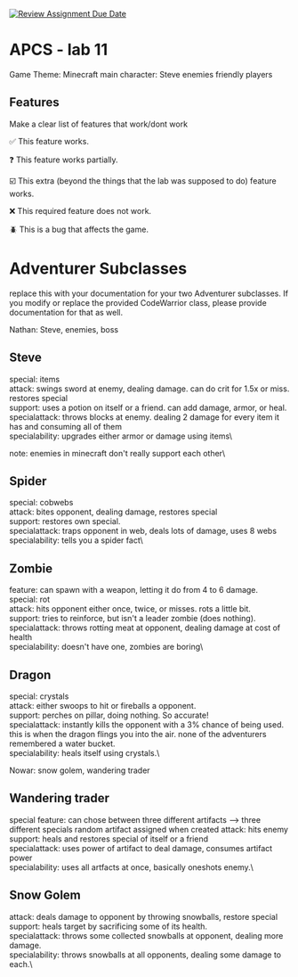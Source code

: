 [![Review Assignment Due Date](https://classroom.github.com/assets/deadline-readme-button-22041afd0340ce965d47ae6ef1cefeee28c7c493a6346c4f15d667ab976d596c.svg)](https://classroom.github.com/a/KprAwj1n)
# APCS - lab 11


Game Theme: Minecraft
main character: Steve
enemies
friendly players

## Features

Make a clear list of features that work/dont work

:white_check_mark: This feature works.

:question: This feature works partially.

:ballot_box_with_check: This extra (beyond the things that the lab was supposed to do) feature works.

:x: This required feature does not work.

:beetle: This is a bug that affects the game.


# Adventurer Subclasses

replace this with your documentation for your two Adventurer subclasses. If you modify or replace the provided CodeWarrior class, please provide documentation for that as well.

Nathan: Steve, enemies, boss
## Steve
special: items\
attack: swings sword at enemy, dealing damage.  can do crit for 1.5x or miss. restores special\
support: uses a potion on itself or a friend.  can add damage, armor, or heal.\
specialattack: throws blocks at enemy.  dealing 2 damage for every item it has and consuming all of them\
specialability: upgrades either armor or damage using items\

note: enemies in minecraft don't really support each other\
## Spider
special: cobwebs\
attack: bites opponent, dealing damage, restores special\
support: restores own special. \
specialattack: traps opponent in web, deals lots of damage, uses 8 webs\
specialability: tells you a spider fact\

## Zombie
feature: can spawn with a weapon, letting it do from 4 to 6 damage.\
special: rot\
attack: hits opponent either once, twice, or misses.  rots a little bit.\
support: tries to reinforce, but isn't a leader zombie (does nothing).\
specialattack: throws rotting meat at opponent, dealing damage at cost of health\
specialability: doesn't have one, zombies are boring\

## Dragon
special: crystals\
attack: either swoops to hit or fireballs a opponent.\
support: perches on pillar, doing nothing.  So accurate!\
specialattack: instantly kills the opponent with a 3% chance of being used.  this is when the dragon flings you into the air.  none of the adventurers remembered a water bucket.\
specialability: heals itself using crystals.\


Nowar: snow golem, wandering trader

## Wandering trader
special feature: can chose between three different artifacts --> three different specials
random artifact assigned when created
attack: hits enemy\
support: heals and restores special of itself or a friend\
specialattack: uses power of artifact to deal damage, consumes artifact power\
specialability: uses all artfacts at once, basically oneshots enemy.\


## Snow Golem
attack: deals damage to opponent by throwing snowballs, restore special\
support: heals target by sacrificing some of its health.\
specialattack: throws some collected snowballs at opponent, dealing more damage.\
specialability: throws snowballs at all opponents, dealing some damage to each.\
